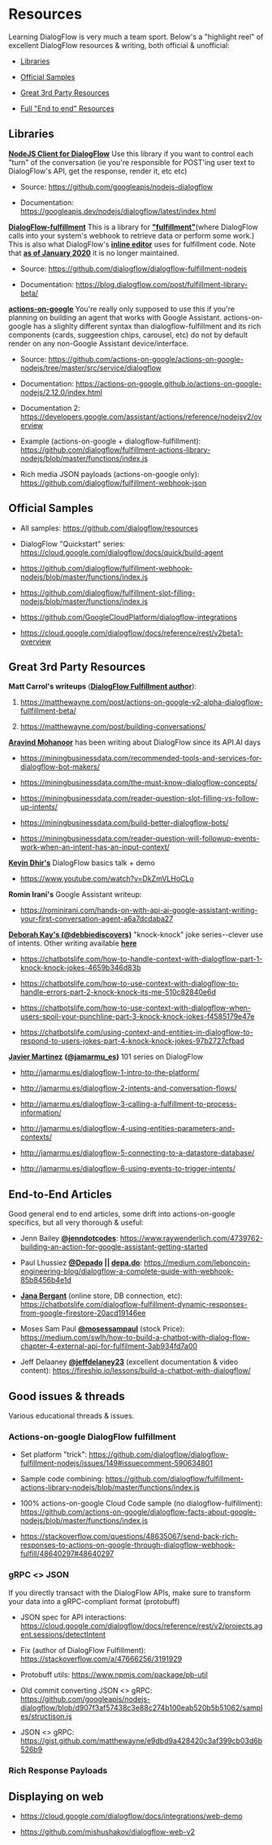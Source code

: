 # Resources

Learning DialogFlow is very much a team sport. Below's a "highlight reel" of excellent DialogFlow resources & writing, both official & unofficial:

- [Libraries](#Libraries)

- [Official Samples](#Official-Samples)

- [Great 3rd Party Resources](#Great-3rd-Party-Resources)

- [Full "End to end" Resources](#End-to-End-Articles)

## Libraries

**[NodeJS Client for DialogFlow](https://www.npmjs.com/package/dialogflow)** Use this library if you want to control each "turn" of the conversation (ie you're responsible for POST'ing user text to DialogFlow's API, get the response, render it, etc etc)

- Source: https://github.com/googleapis/nodejs-dialogflow

- Documentation: https://googleapis.dev/nodejs/dialogflow/latest/index.html

**[DialogFlow-fulfillment](https://www.npmjs.com/package/dialogflow-fulfillment)** This is a library for **["fulfillment"](https://cloud.google.com/dialogflow/docs/fulfillment-overview)**(where DialogFlow calls into your system's webhook to retrieve data or perform some work.) This is also what DialogFlow's **[inline editor](https://cloud.google.com/dialogflow/docs/fulfillment-inline-editor)** uses for fulfillment code. Note that **[as of January 2020](https://github.com/dialogflow/dialogflow-fulfillment-nodejs/commit/86a844a34ce61a665fa3687afe91af68b3dca0b8)** it is no longer maintained.

- Source: https://github.com/dialogflow/dialogflow-fulfillment-nodejs

- Documentation: https://blog.dialogflow.com/post/fulfillment-library-beta/

**[actions-on-google](https://www.npmjs.com/package/actions-on-google)** You're really only supposed to use this if you're planning on building an agent that works with Google Assistant. actions-on-google has a slighlty different syntax than dialogflow-fulfillment and its rich components (cards, suggeestion chips, carousel, etc) do not by default render on any non-Google Assistant device/interface.

- Source: https://github.com/actions-on-google/actions-on-google-nodejs/tree/master/src/service/dialogflow

- Documentation: https://actions-on-google.github.io/actions-on-google-nodejs/2.12.0/index.html

- Documentation 2: https://developers.google.com/assistant/actions/reference/nodejsv2/overview

- Example (actions-on-google + dialogflow-fulfillment): https://github.com/dialogflow/fulfillment-actions-library-nodejs/blob/master/functions/index.js

- Rich media JSON payloads (actions-on-google only): https://github.com/dialogflow/fulfillment-webhook-json

## Official Samples

- All samples: https://github.com/dialogflow/resources

- DialogFlow "Quickstart" series: https://cloud.google.com/dialogflow/docs/quick/build-agent

- https://github.com/dialogflow/fulfillment-webhook-nodejs/blob/master/functions/index.js

- https://github.com/dialogflow/fulfillment-slot-filling-nodejs/blob/master/functions/index.js

- https://github.com/GoogleCloudPlatform/dialogflow-integrations

- https://cloud.google.com/dialogflow/docs/reference/rest/v2beta1-overview

## Great 3rd Party Resources

**Matt Carrol's writeups** (**[DialogFlow Fulfillment author](https://www.npmjs.com/package/dialogflow-fulfillment)**):

1. https://matthewayne.com/post/actions-on-google-v2-alpha-dialogflow-fullfillment-beta/

2. https://matthewayne.com/post/building-conversations/

**[Aravind Mohanoor](https://miningbusinessdata.com/)** has been writing about DialogFlow since its API.AI days

- https://miningbusinessdata.com/recommended-tools-and-services-for-dialogflow-bot-makers/

- https://miningbusinessdata.com/the-must-know-dialogflow-concepts/

- https://miningbusinessdata.com/reader-question-slot-filling-vs-follow-up-intents/

- https://miningbusinessdata.com/build-better-dialogflow-bots/

- https://miningbusinessdata.com/reader-question-will-followup-events-work-when-an-intent-has-an-input-context/

**[Kevin Dhir's](https://medium.com/@kevinkdhir)** DialogFlow basics talk + demo

- https://www.youtube.com/watch?v=DkZmVLHoCLo

**Romin Irani's** Google Assistant writeup:

- https://rominirani.com/hands-on-with-api-ai-google-assistant-writing-your-first-conversation-agent-a6a7dcdaba27

**[Deborah Kay's (@debbiediscovers)](https://twitter.com/debbiediscovers)** "knock-knock" joke series--clever use of intents. Other writing available **[here](https://chatbotslife.com/@debbiediscovers)**

- https://chatbotslife.com/how-to-handle-context-with-dialogflow-part-1-knock-knock-jokes-4659b346d83b

- https://chatbotslife.com/how-to-use-context-with-dialogflow-to-handle-errors-part-2-knock-knock-its-me-510c82840e6d

- https://chatbotslife.com/how-to-use-context-with-dialogflow-when-users-spoil-your-punchline-part-3-knock-knock-jokes-f4585179e47e

- https://chatbotslife.com/using-context-and-entities-in-dialogflow-to-respond-to-users-jokes-part-4-knock-knock-jokes-97b2727cfbad

**[Javier Martinez](http://jamarmu.es/)** **([@jamarmu_es](https://twitter.com/jamarmu_es))** 101 series on DialogFlow

- http://jamarmu.es/dialogflow-1-intro-to-the-platform/

- http://jamarmu.es/dialogflow-2-intents-and-conversation-flows/

- http://jamarmu.es/dialogflow-3-calling-a-fulfillment-to-process-information/

- http://jamarmu.es/dialogflow-4-using-entities-parameters-and-contexts/

- http://jamarmu.es/dialogflow-5-connecting-to-a-datastore-database/

- http://jamarmu.es/dialogflow-6-using-events-to-trigger-intents/

## End-to-End Articles

Good general end to end articles, some drift into actions-on-google specifics, but all very thorough & useful:

- Jenn Bailey **[@jenndotcodes](https://twitter.com/jenndotcodes)**: https://www.raywenderlich.com/4739762-building-an-action-for-google-assistant-getting-started

* Paul Lhussiez **[@Depado](https://github.com/Depado) || [depa.do](https://depa.do/)**: https://medium.com/leboncoin-engineering-blog/dialogflow-a-complete-guide-with-webhook-85b8456b4e1d

* **[Jana Bergant](https://www.youtube.com/channel/UCMQXvu8jhHNnJ2DxPLhaMuQ/videos)** (online store, DB connection, etc): https://chatbotslife.com/dialogflow-fulfillment-dynamic-responses-from-google-firestore-20acd19146ee

- Moses Sam Paul **[@mosessampaul](https://twitter.com/mosessampaul)** (stock Price): https://medium.com/swlh/how-to-build-a-chatbot-with-dialog-flow-chapter-4-external-api-for-fulfilment-3ab934fd7a00

- Jeff Delaaney **[@jeffdelaney23](https://twitter.com/jeffdelaney23)** (excellent documentation & video content): https://fireship.io/lessons/build-a-chatbot-with-dialogflow/

## Good issues & threads

Various educational threads & issues.

### Actions-on-google DialogFlow fulfillment

- Set platform "trick": https://github.com/dialogflow/dialogflow-fulfillment-nodejs/issues/149#issuecomment-590634801

- Sample code combining: https://github.com/dialogflow/fulfillment-actions-library-nodejs/blob/master/functions/index.js

- 100% actions-on-google Cloud Code sample (no dialogflow-fulfillment): https://github.com/actions-on-google/dialogflow-facts-about-google-nodejs/blob/master/functions/index.js

- https://stackoverflow.com/questions/48635067/send-back-rich-responses-to-actions-on-google-through-dialogflow-webhook-fulfill/48640297#48640297

### gRPC <> JSON

If you directly transact with the DialogFlow APIs, make sure to transform your data into a gRPC-compliant format (protobuff)

- JSON spec for API interactions: https://cloud.google.com/dialogflow/docs/reference/rest/v2/projects.agent.sessions/detectIntent

- Fix (author of DialogFlow Fulfillment): https://stackoverflow.com/a/47666256/3191929

* Protobuff utils: https://www.npmjs.com/package/pb-util

* Old commit converting JSON <> gRPC: https://github.com/googleapis/nodejs-dialogflow/blob/d907f3af57438c3e88c274b100eab520b5b51062/samples/structjson.js

* JSON <> gRPC: https://gist.github.com/matthewayne/e9dbd9a428420c3af399cb03d6b526b9

### Rich Response Payloads

## Displaying on web

- https://cloud.google.com/dialogflow/docs/integrations/web-demo

- https://github.com/mishushakov/dialogflow-web-v2

